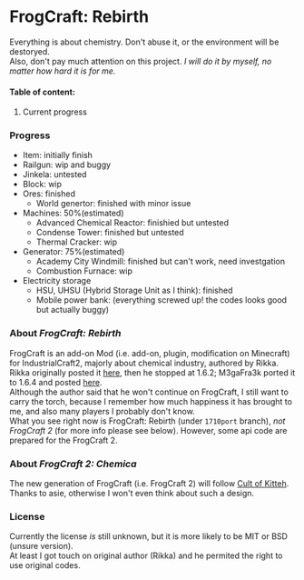 # FrogCraft: Rebirth
Everything is about chemistry. Don't abuse it, or the environment will be destoryed.  
Also, don't pay much attention on this project. *I will do it by myself, no matter how hard it is for me.*  
#### Table of content:  
 1. Current progress

### Progress
* Item: initially finish
 * Railgun: wip and buggy
 * Jinkela: untested
* Block: wip  
 * Ores: finished  
   * World genertor: finished with minor issue  
 * Machines: 50%(estimated)  
    * Advanced Chemical Reactor: finishied but untested  
    * Condense Tower: finished but untested  
    * Thermal Cracker: wip  
 * Generator: 75%(estimated)  
    * Academy City Windmill: finished but can't work, need investgation   
    * Combustion Furnace: wip  
 * Electricity storage  
    * HSU, UHSU (Hybrid Storage Unit as I think): finished
    * Mobile power bank: (everything screwed up! the codes looks good but actually buggy)

### About _FrogCraft: Rebirth_
FrogCraft is an add-on Mod (i.e. add-on, plugin, modification on Minecraft) for IndustrialCraft2, majorly about chemical industry, authored by Rikka. Rikka originally posted it [here][link_origin], then he stopped at 1.6.2; M3gaFra3k ported it to 1.6.4 and posted [here](link_164port).  
Although the author said that he won't continue on FrogCraft, I still want to carry the torch, because I remember how much happiness it has brought to me, and also many players I probably don't know.  
What you see right now is FrogCraft: Rebirth (under `1710port` branch), *not FrogCraft 2* (for more info please see below). However, some api code are prepared for the FrogCraft 2.  

### About _FrogCraft 2: Chemica_
The new generation of FrogCraft (i.e. FrogCraft 2) will follow [Cult of Kitteh](http://asie.pl/kitteh/).  
Thanks to asie, otherwise I won't even think about such a design.

### License
Currently the license *is* still unknown, but it is more likely to be MIT or BSD (unsure version).  
At least I got touch on original author (Rikka) and he permited the right to use original codes.

[link_origin]: http://forum.industrial-craft.net/index.php?page=Thread&threadID=9458
[link_164port]: http://forum.industrial-craft.net/index.php?page=Thread&threadID=10447
